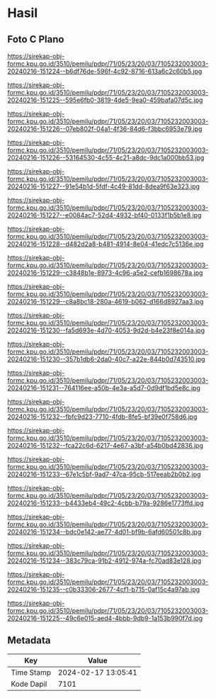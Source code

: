 # Hasil

## Foto C Plano

https://sirekap-obj-formc.kpu.go.id/3510/pemilu/pdpr/71/05/23/20/03/7105232003003-20240216-151224--b6df76de-596f-4c92-8716-613a6c2c60b5.jpg

https://sirekap-obj-formc.kpu.go.id/3510/pemilu/pdpr/71/05/23/20/03/7105232003003-20240216-151225--595e6fb0-3819-4de5-9ea0-459bafa07d5c.jpg

https://sirekap-obj-formc.kpu.go.id/3510/pemilu/pdpr/71/05/23/20/03/7105232003003-20240216-151226--07eb802f-04a1-4f36-84d6-f3bbc6953e79.jpg

https://sirekap-obj-formc.kpu.go.id/3510/pemilu/pdpr/71/05/23/20/03/7105232003003-20240216-151226--53164530-4c55-4c21-a8dc-9dc1a000bb53.jpg

https://sirekap-obj-formc.kpu.go.id/3510/pemilu/pdpr/71/05/23/20/03/7105232003003-20240216-151227--91e54b1d-5fdf-4c49-81dd-8dea9f63e323.jpg

https://sirekap-obj-formc.kpu.go.id/3510/pemilu/pdpr/71/05/23/20/03/7105232003003-20240216-151227--e0084ac7-52d4-4932-bf40-0133f1b5b1e8.jpg

https://sirekap-obj-formc.kpu.go.id/3510/pemilu/pdpr/71/05/23/20/03/7105232003003-20240216-151228--d482d2a8-b481-4914-8e04-41edc7c5136e.jpg

https://sirekap-obj-formc.kpu.go.id/3510/pemilu/pdpr/71/05/23/20/03/7105232003003-20240216-151229--c3848b1e-8973-4c96-a5e2-cefb1698678a.jpg

https://sirekap-obj-formc.kpu.go.id/3510/pemilu/pdpr/71/05/23/20/03/7105232003003-20240216-151229--c8a8bc18-280a-4619-b062-d166d8927aa3.jpg

https://sirekap-obj-formc.kpu.go.id/3510/pemilu/pdpr/71/05/23/20/03/7105232003003-20240216-151230--fa5d693e-4d70-4053-9d2d-b4e23f8e014a.jpg

https://sirekap-obj-formc.kpu.go.id/3510/pemilu/pdpr/71/05/23/20/03/7105232003003-20240216-151230--357b1db6-2da0-40c7-a22e-844b0d743510.jpg

https://sirekap-obj-formc.kpu.go.id/3510/pemilu/pdpr/71/05/23/20/03/7105232003003-20240216-151231--764116ee-a50b-4e3a-a5d7-0d9df1bd5e8c.jpg

https://sirekap-obj-formc.kpu.go.id/3510/pemilu/pdpr/71/05/23/20/03/7105232003003-20240216-151232--fbfc9d23-7710-4fdb-8fe5-bf39e0f758d6.jpg

https://sirekap-obj-formc.kpu.go.id/3510/pemilu/pdpr/71/05/23/20/03/7105232003003-20240216-151232--fca22c6d-6217-4e67-a3bf-a54b0bd42836.jpg

https://sirekap-obj-formc.kpu.go.id/3510/pemilu/pdpr/71/05/23/20/03/7105232003003-20240216-151233--67e1c5bf-9ad7-47ca-95cb-517eeab2b0b2.jpg

https://sirekap-obj-formc.kpu.go.id/3510/pemilu/pdpr/71/05/23/20/03/7105232003003-20240216-151233--b4433eb4-49c2-4cbb-b79a-9286e1773ffd.jpg

https://sirekap-obj-formc.kpu.go.id/3510/pemilu/pdpr/71/05/23/20/03/7105232003003-20240216-151234--bdc0e142-ae77-4d01-bf9b-6afd60501c8b.jpg

https://sirekap-obj-formc.kpu.go.id/3510/pemilu/pdpr/71/05/23/20/03/7105232003003-20240216-151234--383c79ca-91b2-4912-974a-fc70ad83e128.jpg

https://sirekap-obj-formc.kpu.go.id/3510/pemilu/pdpr/71/05/23/20/03/7105232003003-20240216-151235--c0b33306-2677-4cf1-b715-0af15c4a97ab.jpg

https://sirekap-obj-formc.kpu.go.id/3510/pemilu/pdpr/71/05/23/20/03/7105232003003-20240216-151225--49c6e015-aed4-4bbb-9db9-1a153b990f7d.jpg


## Metadata

| Key        | Value               |
| ---------- | ------------------- |
| Time Stamp | 2024-02-17 13:05:41 |
| Kode Dapil | 7101                |



